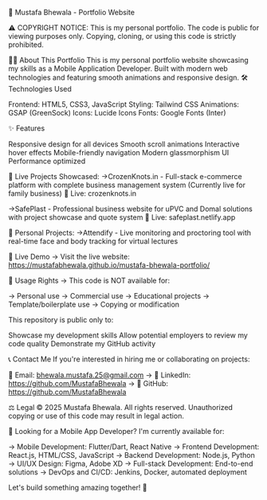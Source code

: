 🚀 Mustafa Bhewala - Portfolio Website

⚠️ COPYRIGHT NOTICE: This is my personal portfolio. The code is public for viewing purposes only. Copying, cloning, or using this code is strictly prohibited.

👨‍💻 About This Portfolio
This is my personal portfolio website showcasing my skills as a Mobile Application Developer. Built with modern web technologies and featuring smooth animations and responsive design.
🛠️ Technologies Used

Frontend: HTML5, CSS3, JavaScript
Styling: Tailwind CSS
Animations: GSAP (GreenSock)
Icons: Lucide Icons
Fonts: Google Fonts (Inter)

✨ Features

Responsive design for all devices
Smooth scroll animations
Interactive hover effects
Mobile-friendly navigation
Modern glassmorphism UI
Performance optimized


🎯 Live Projects Showcased: 
->CrozenKnots.in - Full-stack e-commerce platform with complete business management system (Currently live for family business)
  🔗 Live: crozenknots.in

->SafePlast - Professional business website for uPVC and Domal solutions with project showcase and quote system
  🔗 Live: safeplast.netlify.app

🎯 Personal Projects: 
->Attendify - Live monitoring and proctoring tool with real-time face and body tracking for virtual lectures

📱 Live Demo
-> Visit the live website: https://mustafabhewala.github.io/mustafa-bhewala-portfolio/

🚫 Usage Rights
-> This code is NOT available for:

-> Personal use
-> Commercial use
-> Educational projects
-> Template/boilerplate use
-> Copying or modification

This repository is public only to:

Showcase my development skills
Allow potential employers to review my code quality
Demonstrate my GitHub activity

📞 Contact Me
If you're interested in hiring me or collaborating on projects:

📧 Email: bhewala.mustafa.25@gmail.com
-> 🔗 LinkedIn: https://github.com/MustafaBhewala
-> 🐙 GitHub: https://github.com/MustafaBhewala

⚖️ Legal
© 2025 Mustafa Bhewala. All rights reserved.
Unauthorized copying or use of this code may result in legal action.

🌟 Looking for a Mobile App Developer?
I'm currently available for:

-> Mobile Development: Flutter/Dart, React Native
-> Frontend Development: React.js, HTML/CSS, JavaScript
-> Backend Development: Node.js, Python
-> UI/UX Design: Figma, Adobe XD
-> Full-stack Development: End-to-end solutions
-> DevOps and CI/CD: Jenkins, Docker, automated deployment

Let's build something amazing together! 🚀
